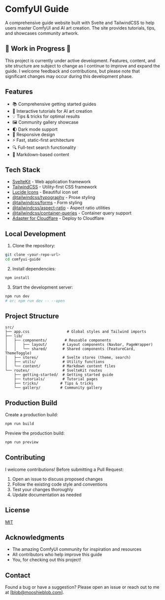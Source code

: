 # ComfyUI Guide

A comprehensive guide website built with Svelte and TailwindCSS to help users master ComfyUI and AI art creation. The site provides tutorials, tips, and showcases community artwork.

## 🚧 Work in Progress 🚧

This project is currently under active development. Features, content, and site structure are subject to change as I continue to improve and expand the guide. I welcome feedback and contributions, but please note that significant changes may occur during this development phase.

## Features

- 📚 Comprehensive getting started guides
- 🎨 Interactive tutorials for AI art creation
- 💡 Tips & tricks for optimal results
- 🖼️ Community gallery showcase
- 🌓 Dark mode support
- 📱 Responsive design
- ⚡ Fast, static-first architecture
- 🔍 Full-text search functionality
- 📝 Markdown-based content

## Tech Stack

- [SvelteKit](https://kit.svelte.dev/) - Web application framework
- [TailwindCSS](https://tailwindcss.com/) - Utility-first CSS framework
- [Lucide Icons](https://lucide.dev/) - Beautiful icon set
- [@tailwindcss/typography](https://tailwindcss.com/docs/typography-plugin) - Prose styling
- [@tailwindcss/forms](https://github.com/tailwindlabs/tailwindcss-forms) - Form styling
- [@tailwindcss/aspect-ratio](https://github.com/tailwindlabs/tailwindcss-aspect-ratio) - Aspect ratio utilities
- [@tailwindcss/container-queries](https://github.com/tailwindlabs/tailwindcss-container-queries) - Container query support
- [Adapter for Cloudflare](https://kit.svelte.dev/docs/adapters#supported-environments-cloudflare) - Deploy to Cloudflare

## Local Development

1. Clone the repository:
```bash
git clone <your-repo-url>
cd comfyui-guide
```

2. Install dependencies:
```bash
npm install
```

3. Start the development server:
```bash
npm run dev
# or: npm run dev -- --open
```

## Project Structure

```
src/
├── app.css                 # Global styles and Tailwind imports
├── lib/
│   ├── components/        # Reusable components
│   │   ├── layout/       # Layout components (Navbar, PageWrapper)
│   │   └── shared/       # Shared components (FeatureCard, ThemeToggle)
│   ├── stores/           # Svelte stores (theme, search)
│   ├── utils/            # Utility functions
│   └── content/          # Markdown content files
└── routes/               # SvelteKit routes
    ├── getting-started/  # Getting started guide
    ├── tutorials/        # Tutorial pages
    ├── tricks/          # Tips & tricks
    └── gallery/         # Community gallery
```

## Production Build

Create a production build:
```bash
npm run build
```

Preview the production build:
```bash
npm run preview
```

## Contributing

I welcome contributions! Before submitting a Pull Request:

1. Open an issue to discuss proposed changes
2. Follow the existing code style and conventions
3. Test your changes thoroughly
4. Update documentation as needed

## License

[MIT](LICENSE)

## Acknowledgments

- The amazing ComfyUI community for inspiration and resources
- All contributors who help improve this guide
- You, for checking out this project!

## Contact

Found a bug or have a suggestion? Please open an issue or reach out to me at [blob@mooshieblob.com].